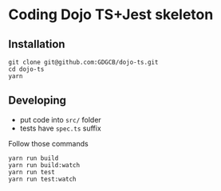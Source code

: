 # Coding Dojo TS+Jest skeleton

## Installation

```shell script
git clone git@github.com:GDGCB/dojo-ts.git
cd dojo-ts
yarn
```

## Developing

* put code into `src/` folder
* tests have `spec.ts` suffix

Follow those commands
```shell script
yarn run build
yarn run build:watch
yarn run test
yarn run test:watch
```
